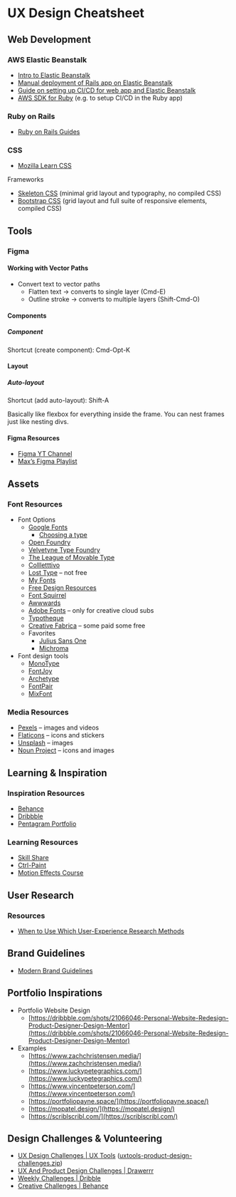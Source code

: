 # UX Design Cheatsheet

## Web Development

### AWS Elastic Beanstalk


* [Intro to Elastic Beanstalk](https://docs.aws.amazon.com/elasticbeanstalk/latest/dg/GettingStarted.CreateApp.html)
* [Manual deployment of Rails app on Elastic Beanstalk](https://docs.aws.amazon.com/elasticbeanstalk/latest/dg/ruby-rails-tutorial.html)
* [Guide on setting up CI/CD for web app and Elastic Beanstalk](https://www.buildon.aws/tutorials/deploy-webapp-eb-cdk#add-the-elastic-beanstalk-cdk-dependencies)
* [AWS SDK for Ruby](https://docs.aws.amazon.com/sdk-for-ruby/v3/api/index.html) (e.g. to setup CI/CD in the Ruby app)


### Ruby on Rails


* [Ruby on Rails Guides](https://guides.rubyonrails.org/index.html)


### CSS 


* [Mozilla Learn CSS](https://developer.mozilla.org/en-US/docs/Learn/CSS)

Frameworks

* [Skeleton CSS](http://getskeleton.com/) (minimal grid layout and typography, no compiled CSS)
* [Bootstrap CSS](https://getbootstrap.com/docs/3.4/getting-started/) (grid layout and full suite of responsive elements, compiled CSS)


## Tools

### Figma

#### Working with Vector Paths


* Convert text to vector paths
    * Flatten text → converts to single layer (Cmd-E)
    * Outline stroke → converts to multiple layers (Shift-Cmd-O)


#### Components

##### Component

Shortcut (create component): Cmd-Opt-K


#### Layout

##### Auto-layout

Shortcut (add auto-layout): Shift-A

Basically like flexbox for everything inside the frame.  You can nest frames just like nesting divs.


#### Figma Resources


* [Figma YT Channel](https://www.youtube.com/@Figma)
* [Max’s Figma Playlist](https://www.youtube.com/playlist?list=PLlJddLya2kqlIrrgpO8odTK-awv-jZ0of)


## Assets

### Font Resources


* Font Options
    * [Google Fonts](https://fonts.google.com/)
        * [Choosing a type](https://fonts.google.com/knowledge/choosing_type)
    * [Open Foundry](https://open-foundry.com/fonts)
    * [Velvetyne Type Foundry](https://velvetyne.fr/)
    * [The League of Movable Type](https://www.theleagueofmoveabletype.com/)
    * [Collletttivo](https://www.collletttivo.it/)
    * [Lost Type](http://www.losttype.com/) – not free
    * [My Fonts](https://www.myfonts.com/search?query=free/#erid9418930)
    * [Free Design Resources](https://freedesignresources.net/category/free-fonts/)
    * [Font Squirrel](https://www.fontsquirrel.com/)
    * [Awwwards](https://www.awwwards.com/awwwards/collections/free-fonts/)
    * [Adobe Fonts](https://fonts.adobe.com/) – only for creative cloud subs
    * [Typotheque](https://www.typotheque.com/)
    * [Creative Fabrica](https://www.creativefabrica.com) – some paid some free
    * Favorites
        * [Julius Sans One](https://fonts.google.com/specimen/Julius+Sans+One)
        * [Michroma](https://fonts.google.com/specimen/Michroma)
* Font design tools
    * [MonoType](https://www.monotype.com/font-pairing)
    * [FontJoy](https://fontjoy.com/)
    * [Archetype](https://archetypeapp.com/#)
    * [FontPair](https://www.fontpair.co/)
    * [MixFont](https://www.mixfont.com/)


### Media Resources


* [Pexels](https://www.pexels.com/) – images and videos
* [Flaticons](https://www.flaticon.com/) – icons and stickers
* [Unsplash](https://unsplash.com/) – images
* [Noun Project](https://thenounproject.com/) – icons and images


## Learning & Inspiration

### Inspiration Resources


* [Behance](https://www.behance.net/)
* [Dribbble](https://dribbble.com/)
* [Pentagram Portfolio](https://www.pentagram.com/work/dream-org) 


### Learning Resources


* [Skill Share](https://www.skillshare.com/)
* [Ctrl-Paint](https://www.ctrlpaint.com/)
* [Motion Effects Course](https://www.learnto.day/aftereffects)


## User Research

### Resources


* [When to Use Which User-Experience Research Methods](https://www.nngroup.com/articles/which-ux-research-methods/) 


## Brand Guidelines


* [Modern Brand Guidelines](https://dribbble.com/stories/2023/04/18/how-to-design-better-brand-guidelines-faster?utm_campaign=2023-04-19&utm_medium=email&utm_source=insider-20230419)


## Portfolio Inspirations


* Portfolio Website Design
    * [https://dribbble.com/shots/21066046-Personal-Website-Redesign-Product-Designer-Design-Mentor](https://dribbble.com/shots/21066046-Personal-Website-Redesign-Product-Designer-Design-Mentor)
* Examples
    * [https://www.zachchristensen.media/](https://www.zachchristensen.media/)
    * [https://www.luckypetegraphics.com/](https://www.luckypetegraphics.com/)
    * [https://www.vincentpeterson.com/](https://www.vincentpeterson.com/)
    * [https://portfoliopayne.space/](https://portfoliopayne.space/)
    * [https://mopatel.design/](https://mopatel.design/)
    * [https://scriblscribl.com/](https://scriblscribl.com/) 


## Design Challenges & Volunteering


* [UX Design Challenges | UX Tools](https://uxtools.co/challenges/) ([uxtools-product-design-challenges.zip](https://drive.google.com/file/d/1KK2Gqm-w0m4IjMAkhMOFIUg579boQPXP/view?usp=share_link))
* [UX And Product Design Challenges | Drawerrr](https://drawerrr.com/challenge)
* [Weekly Challenges | Dribble](https://dribbble.com/tags/weekly_design_challenge)
* [Creative Challenges | Behance](https://www.behance.net/galleries/challenges) 
